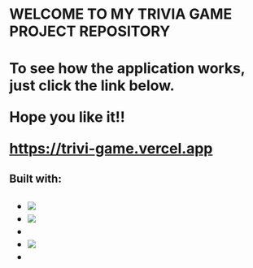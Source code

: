 <h1>WELCOME TO MY TRIVIA GAME PROJECT REPOSITORY<h1>
  
 <p>To see how the application works, just click the link below.<p>
  <p>Hope you like it!!<p>
  
https://trivi-game.vercel.app

  
  <h2>Built with: <h2>
    <ul>
  <li><img src="https://img.shields.io/badge/styled--components-DB7093?style=for-the-badge&logo=styled-components&logoColor=white" />
        <li><img src="https://img.shields.io/badge/React-20232A?style=for-the-badge&logo=react&logoColor=61DAFB" /><li>
        <li><img src="https://img.shields.io/badge/styled--components-DB7093?style=for-the-badge&logo=styled-components&logoColor=white" /><li>
<ul>
